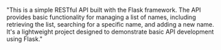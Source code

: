 "This is a simple RESTful API built with the Flask framework. The API provides basic functionality for managing a list of names, including retrieving the list, searching for a specific name, and adding a new name. It's a lightweight project designed to demonstrate basic API development using Flask."
